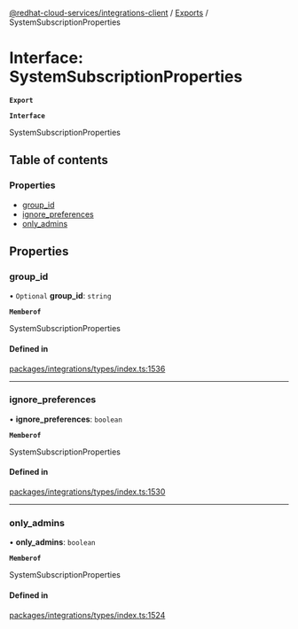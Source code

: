 [@redhat-cloud-services/integrations-client](../README.md) / [Exports](../modules.md) / SystemSubscriptionProperties

# Interface: SystemSubscriptionProperties

**`Export`**

**`Interface`**

SystemSubscriptionProperties

## Table of contents

### Properties

- [group\_id](SystemSubscriptionProperties.md#group_id)
- [ignore\_preferences](SystemSubscriptionProperties.md#ignore_preferences)
- [only\_admins](SystemSubscriptionProperties.md#only_admins)

## Properties

### group\_id

• `Optional` **group\_id**: `string`

**`Memberof`**

SystemSubscriptionProperties

#### Defined in

[packages/integrations/types/index.ts:1536](https://github.com/RedHatInsights/javascript-clients/blob/master/packages/integrations/types/index.ts#L1536)

___

### ignore\_preferences

• **ignore\_preferences**: `boolean`

**`Memberof`**

SystemSubscriptionProperties

#### Defined in

[packages/integrations/types/index.ts:1530](https://github.com/RedHatInsights/javascript-clients/blob/master/packages/integrations/types/index.ts#L1530)

___

### only\_admins

• **only\_admins**: `boolean`

**`Memberof`**

SystemSubscriptionProperties

#### Defined in

[packages/integrations/types/index.ts:1524](https://github.com/RedHatInsights/javascript-clients/blob/master/packages/integrations/types/index.ts#L1524)
